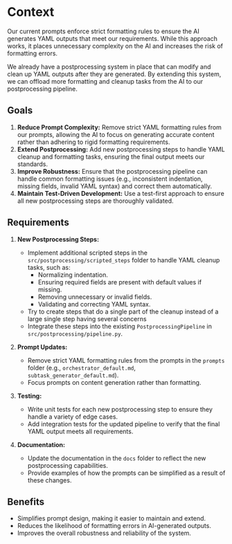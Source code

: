 # Context

Our current prompts enforce strict formatting rules to ensure the AI generates YAML outputs that meet our requirements. While this approach works, it places unnecessary complexity on the AI and increases the risk of formatting errors.

We already have a postprocessing system in place that can modify and clean up YAML outputs after they are generated. By extending this system, we can offload more formatting and cleanup tasks from the AI to our postprocessing pipeline.

## Goals

1. **Reduce Prompt Complexity:** Remove strict YAML formatting rules from our prompts, allowing the AI to focus on generating accurate content rather than adhering to rigid formatting requirements.
2. **Extend Postprocessing:** Add new postprocessing steps to handle YAML cleanup and formatting tasks, ensuring the final output meets our standards.
3. **Improve Robustness:** Ensure that the postprocessing pipeline can handle common formatting issues (e.g., inconsistent indentation, missing fields, invalid YAML syntax) and correct them automatically.
4. **Maintain Test-Driven Development:** Use a test-first approach to ensure all new postprocessing steps are thoroughly validated.

## Requirements

1. **New Postprocessing Steps:**
   - Implement additional scripted steps in the `src/postprocessing/scripted_steps` folder to handle YAML cleanup tasks, such as:
     - Normalizing indentation.
     - Ensuring required fields are present with default values if missing.
     - Removing unnecessary or invalid fields.
     - Validating and correcting YAML syntax.
   - Try to create steps that do a single part of the cleanup instead of a large single step having several concerns
   - Integrate these steps into the existing `PostprocessingPipeline` in `src/postprocessing/pipeline.py`.

2. **Prompt Updates:**
   - Remove strict YAML formatting rules from the prompts in the `prompts` folder (e.g., `orchestrator_default.md`, `subtask_generator_default.md`).
   - Focus prompts on content generation rather than formatting.

3. **Testing:**
   - Write unit tests for each new postprocessing step to ensure they handle a variety of edge cases.
   - Add integration tests for the updated pipeline to verify that the final YAML output meets all requirements.

4. **Documentation:**
   - Update the documentation in the `docs` folder to reflect the new postprocessing capabilities.
   - Provide examples of how the prompts can be simplified as a result of these changes.

## Benefits

- Simplifies prompt design, making it easier to maintain and extend.
- Reduces the likelihood of formatting errors in AI-generated outputs.
- Improves the overall robustness and reliability of the system.
